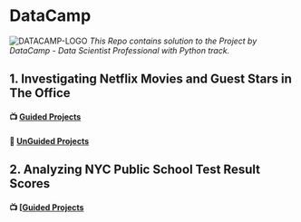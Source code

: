 # DataCamp
![DATACAMP-LOGO](https://vap.college/wp-content/uploads/2021/09/datacamp.png)
*This Repo contains solution to the Project by DataCamp -  Data Scientist Professional with Python track.*
## 1. Investigating Netflix Movies and Guest Stars in The Office
#### 📺 [Guided Projects](https://github.com/alaagaber25/DataCamp-Projects/blob/main/Investigating-Netflix-Movies-and-Guest-Stars-in-The-Office/Guided/notebook.ipynb)
#### 🧰 [UnGuided Projects](https://github.com/alaagaber25/DataCamp-Projects/blob/main/Investigating-Netflix-Movies-and-Guest-Stars-in-The-Office/UnGuided/notebook.ipynb)

## 2. Analyzing NYC Public School Test Result Scores
#### 📺 [[Guided Projects](https://github.com/alaagaber25/DataCamp-Projects/blob/main/Analyzing%20NYC%20Public%20School%20Test%20Result%20Scores/Guided/notebook.ipynb)
